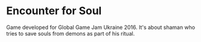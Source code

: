 # Encounter for Soul

Game developed for Global Game Jam Ukraine 2016. It's about shaman who tries to save souls from demons as part of his ritual.
